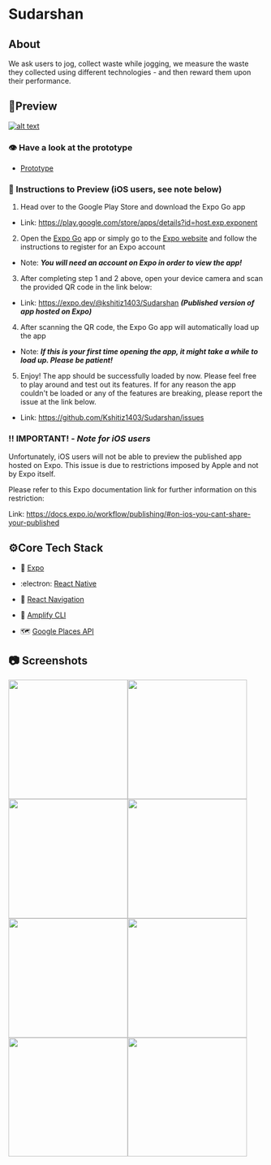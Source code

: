 
# Sudarshan

  

## About

  
We ask users to jog, collect waste while jogging, we measure the waste
they collected using different technologies - and then reward them upon
their performance.
  

## 👀Preview

  

[![alt text](https://camo.githubusercontent.com/5fa5c16e14a9a4df1b87a973c08de220036673c2d32e7cc3399a34e4d9cff534/68747470733a2f2f696d672e736869656c64732e696f2f62616467652f52756e73253230776974682532304578706f253230476f2d3436333045422e7376673f7374796c653d666c61742d737175617265266c6f676f3d4558504f266c6162656c436f6c6f723d663366336633266c6f676f436f6c6f723d303030)](https://expo.dev/@kshitiz1403/Sudarshan)

### 👁 Have a look at the prototype

- [Prototype](https://www.figma.com/proto/UOAw2XDwgWGIJO2GCCKf8a/Sudarshan?page-id=0%3A1&node-id=1%3A593&viewport=230%2C175%2C0.13314738869667053&scaling=scale-down&starting-point-node-id=1%3A593)



### 🔢 Instructions to Preview (iOS users, see note below)

  

1. Head over to the Google Play Store and download the Expo Go app

  

- Link: https://play.google.com/store/apps/details?id=host.exp.exponent

  

2. Open the [Expo Go](https://play.google.com/store/apps/details?id=host.exp.exponent) app or simply go to the [Expo website](https://expo.io/) and follow the instructions to register for an Expo account

  

- Note: **_You will need an account on Expo in order to view the app!_**

  

3. After completing step 1 and 2 above, open your device camera and scan the provided QR code in the link below:

  

- Link: https://expo.dev/@kshitiz1403/Sudarshan **_(Published version of app hosted on Expo)_**

  

4. After scanning the QR code, the Expo Go app will automatically load up the app

  

- Note: **_If this is your first time opening the app, it might take a while to load up. Please be patient!_**

  

5. Enjoy! The app should be successfully loaded by now. Please feel free to play around and test out its features. If for any reason the app couldn't be loaded or any of the features are breaking, please report the issue at the link below.

  

- Link: https://github.com/Kshitiz1403/Sudarshan/issues

  

### ‼️ IMPORTANT! - _Note for iOS users_

  

Unfortunately, iOS users will not be able to preview the published app hosted on Expo. This issue is due to restrictions imposed by Apple and not by Expo itself.

  

Please refer to this Expo documentation link for further information on this restriction:

  

Link: https://docs.expo.io/workflow/publishing/#on-ios-you-cant-share-your-published

  


  

## ⚙Core Tech Stack

  

- 🔼 [Expo](https://expo.io/)

  

- :electron: [React Native](https://reactnative.dev/)

  

- 🔗 [React Navigation](https://reactnavigation.org/)

  

- 💾 [Amplify CLI](https://docs.amplify.aws/cli)

  

- 🗺 [Google Places API](https://developers.google.com/maps/documentation/places/web-service/overview)

  

## 📷 Screenshots

  

<img src="https://i.ibb.co/dtrtPPm/ezgif-5-176ebcefb7e0.gif" width="234.76"><img src="https://i.ibb.co/WswgvTj/Screenshot-20210728-110254.jpg" width="234.76"><img src="https://i.ibb.co/H2CjkNd/Screenshot-20210728-110345.jpg" width="234.76"><img src="https://i.ibb.co/Sw4Kz54/Home.jpg" width="234.76"><img src="https://i.ibb.co/VQWhkjb/Drawer.jpg" width="234.76"><img src="https://i.ibb.co/KwkD7zL/Search.jpg" width="234.76"> <img src="https://i.ibb.co/QjzbNv8/Bottom-Sheet.jpg" width="234.76"><img src="https://i.ibb.co/SvHZ9Q4/Bottom-Sheet-Opened.jpg" width="234.76">
